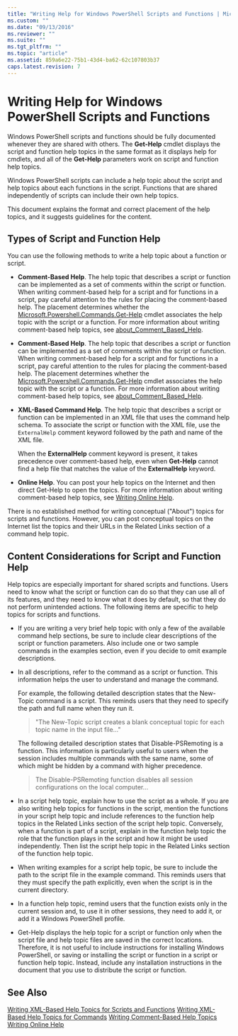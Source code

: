 ```yaml
---
title: "Writing Help for Windows PowerShell Scripts and Functions | Microsoft Docs"
ms.custom: ""
ms.date: "09/13/2016"
ms.reviewer: ""
ms.suite: ""
ms.tgt_pltfrm: ""
ms.topic: "article"
ms.assetid: 859a6e22-75b1-43d4-ba62-62c107803b37
caps.latest.revision: 7
---
```

# Writing Help for Windows PowerShell Scripts and Functions
Windows PowerShell scripts and functions should be fully documented whenever they are shared with others. The **Get-Help** cmdlet displays the script and function help topics in the same format as it displays help for cmdlets, and all of the **Get-Help** parameters work on script and function help topics.

 Windows PowerShell scripts can include a help topic about the script and help topics about each functions in the script. Functions that are shared independently of scripts can include their own help topics.

 This document explains the format and correct placement of the help topics, and it suggests guidelines for the content.

## Types of Script and Function Help
 You can use the following methods to write a help topic about a function or script.

-   **Comment-Based Help**. The help topic that describes a script or function can be implemented as a set of comments within the script or function. When writing comment-based help for a script and for functions in a script, pay careful attention to the rules for placing the comment-based help. The placement determines whether the [Microsoft.Powershell.Commands.Get-Help](/dotnet/api/Microsoft.PowerShell.Commands.Get-Help) cmdlet associates the help topic with the script or a function. For more information about writing comment-based help topics, see [about_Comment_Based_Help](/powershell/module/microsoft.powershell.core/about/about_comment_based_help).
-   **Comment-Based Help**. The help topic that describes a script or function can be implemented as a set of comments within the script or function. When writing comment-based help for a script and for functions in a script, pay careful attention to the rules for placing the comment-based help. The placement determines whether the [Microsoft.Powershell.Commands.Get-Help](/dotnet/api/Microsoft.PowerShell.Commands.Get-Help) cmdlet associates the help topic with the script or a function. For more information about writing comment-based help topics, see [about_Comment_Based_Help](http://msdn.microsoft.com/en-us/c270e198-6da2-4825-b6eb-35d5c8a5cf3d).

-   **XML-Based Command Help**. The help topic that describes a script or function can be implemented in an XML file that uses the command help schema. To associate the script or function with the XML file, use the `ExternalHelp` comment keyword followed by the path and name of the XML file.

     When the **ExternalHelp** comment keyword is present, it takes precedence over comment-based help, even when **Get-Help** cannot find a help file that matches the value of the **ExternalHelp** keyword.

-   **Online Help**. You can post your help topics on the Internet and then direct Get-Help to open the topics. For more information about writing comment-based help topics, see [Writing Online Help](../module/supporting-online-help.md).

 There is no established method for writing conceptual ("About") topics for scripts and functions. However, you can post conceptual topics on the Internet list the topics and their URLs in the Related Links section of a command help topic.

## Content Considerations for Script and Function Help
 Help topics are especially important for shared scripts and functions. Users need to know what the script or function can do so that they can use all of its features, and they need to know what it does by default, so that they do not perform unintended actions. The following items are specific to help topics for scripts and functions.

-   If you are writing a very brief help topic with only a few of the available command help sections, be sure to include clear descriptions of the script or function parameters. Also include one or two sample commands in the examples section, even if you decide to omit example descriptions.

-   In all descriptions, refer to the command as a script or function. This information helps the user to understand and manage the command.

     For example, the following detailed description states that the New-Topic command is a script. This reminds users that they need to specify the path and full name when they run it.

    > "The New-Topic script creates a blank conceptual topic for each topic name in the input file..."

     The following detailed description states that Disable-PSRemoting is a function. This information is particularly useful to users when the session includes multiple commands with the same name, some of which might be hidden by a command with higher precedence.

    > The Disable-PSRemoting function disables all session configurations on the local computer...

-   In a script help topic, explain how to use the script as a whole. If you are also writing help topics for functions in the script, mention the functions in your script help topic and include references to the function help topics in the Related Links section of the script help topic. Conversely, when a function is part of a script, explain in the function help topic the role that the function plays in the script and how it might be used independently. Then list the script help topic in the Related Links section of the function help topic.

-   When writing examples for a script help topic, be sure to include the path to the script file in the example command. This reminds users that they must specify the path explicitly, even when the script is in the current directory.

-   In a function help topic, remind users that the function exists only in the current session and, to use it in other sessions, they need to add it, or add it a Windows PowerShell profile.

-   Get-Help displays the help topic for a script or function only when the script file and help topic files are saved in the correct locations. Therefore, it is not useful to include instructions for installing Windows PowerShell, or saving or installing the script or function in a script or function help topic. Instead, include any installation instructions in the document that you use to distribute the script or function.

## See Also
 [Writing XML-Based Help Topics for Scripts and Functions](./writing-xml-based-help-topics-for-scripts-and-functions.md)
 [Writing XML-Based Help Topics for Commands](./writing-xml-based-help-topics-for-commands.md)
 [Writing Comment-Based Help Topics](./writing-comment-based-help-topics.md)
 [Writing Online Help](../module/supporting-online-help.md)
